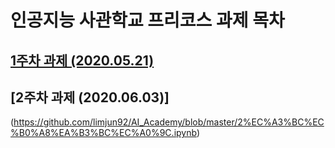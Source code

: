 # 인공지능 사관학교 프리코스 과제 목차
## [1주차 과제 (2020.05.21)](https://github.com/limjun92/AI_Academy/blob/master/1%EC%A3%BC%EC%B0%A8%20%EA%B3%BC%EC%A0%9C%20(2020.05.25).md)
## [2주차 과제 (2020.06.03)]
(https://github.com/limjun92/AI_Academy/blob/master/2%EC%A3%BC%EC%B0%A8%EA%B3%BC%EC%A0%9C.ipynb)
